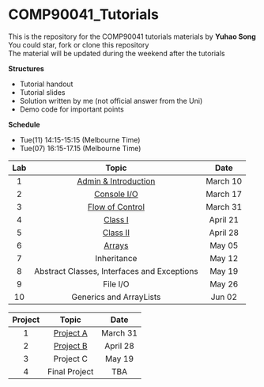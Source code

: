 # COMP90041_Tutorials
This is the repository for the COMP90041 tutorials materials by **Yuhao Song**  
You could star, fork or clone this repository  
The material will be updated during the weekend after the tutorials  

**Structures**
  * Tutorial handout
  * Tutorial slides
  * Solution written by me (not official answer from the Uni)
  * Demo code for important points

**Schedule**
  * Tue(11) 14:15-15:15 (Melbourne Time)
  * Tue(07) 16:15-17.15 (Melbourne Time)


| Lab | Topic                 | Date     |
|:---:|:---------------------:|:--------:|
| 1   | [Admin & Introduction](Lab01)  | March 10 |
| 2   | [Console I/O](Lab02)  | March 17 |
| 3   | [Flow of Control](Lab03)  | March 31 |
| 4   | [Class I](Lab04) | April 21 |
| 5   | [Class II](Lab05) | April 28 |
| 6   | [Arrays](Lab06) | May 05 |
| 7   | Inheritance | May 12 |
| 8   | Abstract Classes, Interfaces and Exceptions | May 19 |
| 9   | File I/O | May 26 |
| 10  | Generics and ArrayLists | Jun 02 |

|Project| Topic                 | Date     |
|:---:|:---------------------:|:--------:|
| 1   |  [Project A](ProjA)   | March 31 |
| 2   |  [Project B](ProjB)   | April 28 |
| 3   |  Project C  | May 19 |
| 4   |  Final Project  | TBA |
